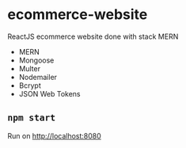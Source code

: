 # ecommerce-website
ReactJS ecommerce website done with stack MERN

* MERN
* Mongoose
* Multer
* Nodemailer
* Bcrypt
* JSON Web Tokens


## `npm start`

Run on [http://localhost:8080](http://localhost:8080)